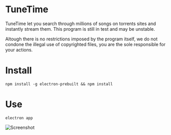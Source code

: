 # TuneTime
TuneTime let you search through millions of songs on torrents sites and instantly stream them.
This program is still in test and may be unstable.

Altough there is no restrictions imposed by the program itself, we do not condone the illegal use of copyrighted files, you are the sole responsible for your actions.

# Install
```
npm install -g electron-prebuilt && npm install
```
# Use
```
electron app
```

![Screenshot](http://i.imgur.com/VzJAm1q.png)
